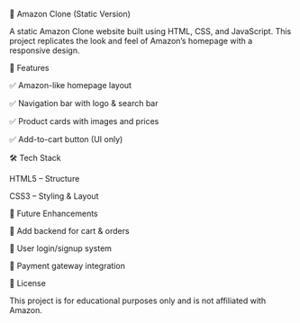 🛒 Amazon Clone (Static Version)

A static Amazon Clone website built using HTML, CSS, and JavaScript. This project replicates the look and feel of Amazon’s homepage with a responsive design.

🚀 Features

✅ Amazon-like homepage layout

✅ Navigation bar with logo & search bar

✅ Product cards with images and prices

✅ Add-to-cart button (UI only)

🛠️ Tech Stack

HTML5 – Structure

CSS3 – Styling & Layout


🎯 Future Enhancements

🔹 Add backend for cart & orders

🔹 User login/signup system

🔹 Payment gateway integration

📜 License

This project is for educational purposes only and is not affiliated with Amazon.

